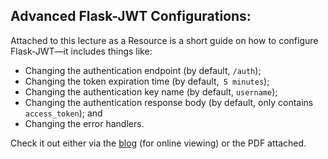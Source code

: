 ## Advanced Flask-JWT Configurations:
Attached to this lecture as a Resource is a short guide on how to configure Flask-JWT—it includes things like:

* Changing the authentication endpoint (by default, ```/auth```);
* Changing the token expiration time (by default,``` 5 minutes```);
* Changing the authentication key name (by default, ```username```);
* Changing the authentication response body (by default, only contains ```access_token```); and
* Changing the error handlers.

Check it out either via the [blog](https://blog.tecladocode.com/learn-python-advanced-configuration-of-flask-jwt/) (for online viewing) or the PDF attached.